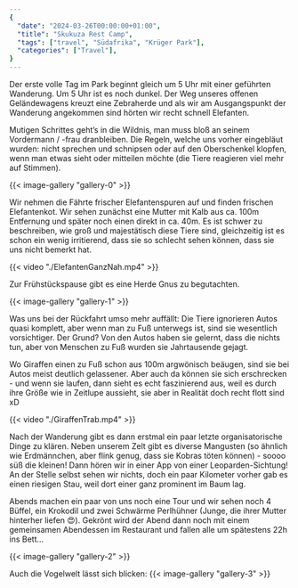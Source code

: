```yaml
---
{
  "date": "2024-03-26T00:00:00+01:00",
  "title": "Skukuza Rest Camp",
  "tags": ["travel", "Südafrika", "Krüger Park"],
  "categories": ["Travel"],
}
---
```


Der erste volle Tag im Park beginnt gleich um 5 Uhr mit einer geführten
Wanderung. Um 5 Uhr ist es noch dunkel. Der Weg unseres offenen Geländewagens
kreuzt eine Zebraherde und als wir am Ausgangspunkt der Wanderung angekommen
sind hörten wir recht schnell Elefanten.

Mutigen Schrittes geht’s in die Wildnis, man muss bloß an seinem Vordermann /
-frau dranbleiben. Die Regeln, welche uns vorher eingebläut wurden: nicht
sprechen und schnipsen oder auf den Oberschenkel klopfen, wenn man etwas sieht
oder mitteilen möchte (die Tiere reagieren viel mehr auf Stimmen).

{{< image-gallery "gallery-0" >}}

Wir nehmen die Fährte frischer Elefantenspuren auf und finden frischen
Elefantenkot. Wir sehen zunächst eine Mutter mit Kalb aus ca. 100m Entfernung
und später noch einen direkt in ca. 40m. Es ist schwer zu beschreiben, wie groß
und majestätisch diese Tiere sind, gleichzeitig ist es schon ein wenig
irritierend, dass sie so schlecht sehen können, dass sie uns nicht bemerkt hat.

{{< video "./ElefantenGanzNah.mp4" >}}

Zur Frühstückspause gibt es eine Herde Gnus zu begutachten.

{{< image-gallery "gallery-1" >}}

Was uns bei der Rückfahrt umso mehr auffällt: Die Tiere ignorieren Autos quasi
komplett, aber wenn man zu Fuß unterwegs ist, sind sie wesentlich vorsichtiger.
Der Grund? Von den Autos haben sie gelernt, dass die nichts tun, aber von
Menschen zu Fuß wurden sie Jahrtausende gejagt.

Wo Giraffen einen zu Fuß schon aus 100m argwönisch beäugen, sind sie bei Autos
meist deutlich gelassener. Aber auch da können sie sich erschrecken - und wenn
sie laufen, dann sieht es echt faszinierend aus, weil es durch ihre Größe wie
in Zeitlupe aussieht, sie aber in Realität doch recht flott sind xD

{{< video "./GiraffenTrab.mp4" >}}

Nach der Wanderung gibt es dann erstmal ein paar letzte organisatorische Dinge
zu klären. Neben unserem Zelt gibt es diverse Mangusten (so ähnlich wie
Erdmännchen, aber flink genug, dass sie Kobras töten können) - soooo süß die
kleinen! Dann hören wir in einer App von einer Leoparden-Sichtung! An der
Stelle selbst sehen wir nichts, doch ein paar Kilometer vorher gab es einen
riesigen Stau, weil dort einer ganz prominent im Baum lag.

Abends machen ein paar von uns noch eine Tour und wir sehen noch 4 Büffel, ein
Krokodil und zwei Schwärme Perlhühner (Junge, die ihrer Mutter hinterher liefen
😍). Gekrönt wird der Abend dann noch mit einem gemeinsamen Abendessen im
Restaurant und fallen alle um spätestens 22h ins Bett…

{{< image-gallery "gallery-2" >}}

Auch die Vogelwelt lässt sich blicken:
{{< image-gallery "gallery-3" >}}
